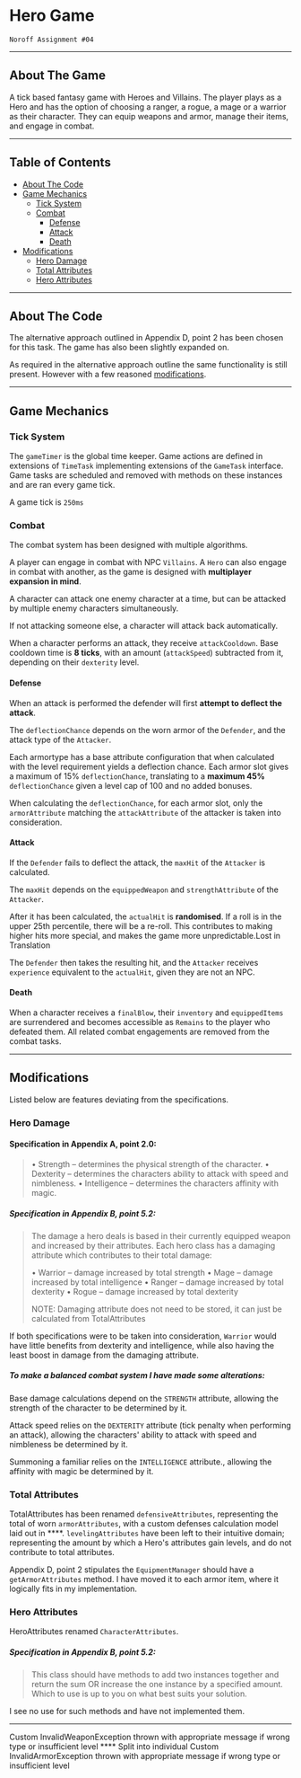 # Hero Game

`Noroff Assignment #04`

---

## About The Game

A tick based fantasy game with Heroes and Villains. The player plays as a Hero and has the option of choosing a ranger, a rogue, a mage or a warrior as their character. They can equip weapons and armor, manage their items, and engage in combat.

---

## Table of Contents

- [About The Code](https://github.com/weskeiser/Game-Assignment#about-the-code)
- [Game Mechanics](https://github.com/weskeiser/Game-Assignment#game-mechanics)
  - [Tick System](https://github.com/weskeiser/Game-Assignment#tick-system)
  - [Combat](https://github.com/weskeiser/Game-Assignment#combat)
    - [Defense](https://github.com/weskeiser/Game-Assignment#defense)
    - [Attack](https://github.com/weskeiser/Game-Assignment#attack)
    - [Death](https://github.com/weskeiser/Game-Assignment#death)
- [Modifications](https://github.com/weskeiser/Game-Assignment#modifications)
  - [Hero Damage](https://github.com/weskeiser/Game-Assignment#hero-damage)
  - [Total Attributes](https://github.com/weskeiser/Game-Assignment#total-attributes)
  - [Hero Attributes](https://github.com/weskeiser/Game-Assignment#hero-attributes)

---

## About The Code

The alternative approach outlined in Appendix D, point 2 has been chosen for this task. The game has also been slightly expanded on.

As required in the alternative approach outline the same functionality is still present. However with a few reasoned [modifications](https://github.com/weskeiser/Game-Assignment#task-modifications).

---

## Game Mechanics

### Tick System

The `gameTimer` is the global time keeper. Game actions are defined in extensions of `TimeTask` implementing extensions of the `GameTask` interface. Game tasks are scheduled and removed with methods on these instances and are ran every game tick.

A game tick is `250ms`

### Combat

The combat system has been designed with multiple algorithms.

A player can engage in combat with NPC `Villains`. A `Hero` can also engage in combat with another, as the game is designed with **multiplayer expansion in mind**.

A character can attack one enemy character at a time, but can be attacked by multiple enemy characters simultaneously.

If not attacking someone else, a character will attack back automatically.

When a character performs an attack, they receive `attackCooldown`. Base cooldown time is **8 ticks**, with an amount (`attackSpeed`) subtracted from it, depending on their `dexterity` level.

#### Defense

When an attack is performed the defender will first **attempt to deflect the attack**.

The `deflectionChance` depends on the worn armor of the `Defender`, and the attack type of the `Attacker`.

Each armortype has a base attribute configuration that when calculated with the level requirement yields a deflection chance. Each armor slot gives a maximum of 15% `deflectionChance`, translating to a **maximum 45%** `deflectionChance` given a level cap of 100 and no added bonuses.

When calculating the `deflectionChance`, for each armor slot, only the `armorAttribute` matching the `attackAttribute` of the attacker is taken into consideration.

#### Attack

If the `Defender` fails to deflect the attack, the `maxHit` of the `Attacker` is calculated.

The `maxHit` depends on the `equippedWeapon` and `strengthAttribute` of the `Attacker`.

After it has been calculated, the `actualHit` is **randomised**. If a roll is in the upper 25th percentile, there will be a re-roll. This contributes to making higher hits more special, and makes the game more unpredictable.Lost in Translation

The `Defender` then takes the resulting hit, and the `Attacker` receives `experience` equivalent to the `actualHit`, given they are not an NPC.

#### Death

When a character receives a `finalBlow`, their `inventory` and `equippedItems` are surrendered and becomes accessible as `Remains` to the player who defeated them. All related combat engagements are removed from the combat tasks.

---

## Modifications

Listed below are features deviating from the specifications.

### Hero Damage

#### Specification in Appendix A, point 2.0:

> • Strength – determines the physical strength of the character.
> • Dexterity – determines the characters ability to attack with speed and nimbleness.
> • Intelligence – determines the characters affinity with magic.

##### Specification in Appendix B, point 5.2:

> The damage a hero deals is based in their currently equipped weapon and increased by their attributes. Each hero class has a damaging attribute which contributes to their total damage:
>
> • Warrior – damage increased by total strength
> • Mage – damage increased by total intelligence
> • Ranger – damage increased by total dexterity
> • Rogue – damage increased by total dexterity
>
> NOTE: Damaging attribute does not need to be stored, it can just be calculated from TotalAttributes

If both specifications were to be taken into consideration, `Warrior` would have little benefits from dexterity and intelligence, while also having the least boost in damage from the damaging attribute.

##### To make a balanced combat system I have made some alterations:

Base damage calculations depend on the `STRENGTH` attribute, allowing the strength of the character to be determined by it.

Attack speed relies on the `DEXTERITY` attribute (tick penalty when performing an attack), allowing the characters' ability to attack with speed and nimbleness be determined by it.

Summoning a familiar relies on the `INTELLIGENCE` attribute., allowing the affinity with magic be determined by it.

### Total Attributes

TotalAttributes has been renamed `defensiveAttributes`, representing the total of worn `armorAttributes`, with a custom defenses calculation model laid out in \*\*\*\*. `levelingAttributes` have been left to their intuitive domain; representing the amount by which a Hero's attributes gain levels, and do not contribute to total attributes.

Appendix D, point 2 stipulates the `EquipmentManager` should have a `getArmorAttributes` method. I have moved it to each armor item, where it logically fits in my implementation.

### Hero Attributes

HeroAttributes renamed `CharacterAttributes`.

##### Specification in Appendix B, point 5.2:

> This class should have methods to add two instances together and return the sum OR increase the one instance by a specified amount. Which to use is up to you on what best suits your solution.

I see no use for such methods and have not implemented them.

---

Custom InvalidWeaponException thrown with appropriate message if wrong type or insufficient level
\*\*\*\* Split into individual
Custom InvalidArmorException thrown with appropriate message if wrong type or insufficient level
